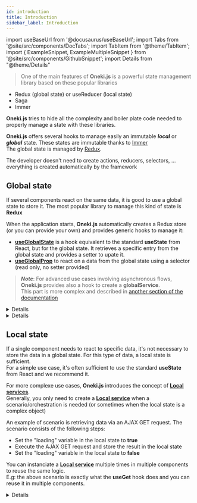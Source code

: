 ```yaml
---
id: introduction
title: Introduction
sidebar_label: Introduction
---
```

import useBaseUrl from '@docusaurus/useBaseUrl';
import Tabs from '@site/src/components/DocTabs';
import TabItem from '@theme/TabItem';
import { ExampleSnippet, ExampleMultipleSnippet } from '@site/src/components/GithubSnippet';
import Details from "@theme/Details"

> One of the main features of **Oneki.js** is a powerful state management library based on these popular libraries
- Redux (global state) or useReducer (local state)
- Saga
- Immer

**Oneki.js** tries to hide all the complexity and boiler plate code needed to properly manage a state with these libraries.

**Oneki.js** offers several hooks to manage easily an immutable ***local*** or  ***global*** state. These states are immutable thanks to [Immer](https://immerjs.github.io/immer/docs/introduction)<br/>
The global state is managed by [Redux](https://redux.js.org/introduction/getting-started).

The developer doesn't need to create actions, reducers, selectors, ... everything is created automatically by the framework

## Global state
If several components react on the same data, it is good to use a global state to store it. The most popular library to manage this kind of state is **Redux**

When the application starts, **Oneki.js** automatically creates a Redux store (or you can provide your own) and provides generic hooks to manage it:
- **[useGlobalState](./global-state#useglobalstate)** is a hook equivalent to the standard **useState** from React, but for the global state. It retrieves a specific entry from the global state and provides a setter to upate it.
- **[useGlobalProp](./global-state#useglobalprop)** to react on a data from the global state using a selector (read only, no setter provided)

> ***Note***: For advanced use cases involving asynchronous flows, **Oneki.js** provides also a hook to create a **globalService**.<br/>This part is more complex and described in [another section of the documentation](../service/global-service)


<Details summary={<summary>Simple example of useGlobalState</summary>}>
  <ExampleMultipleSnippet 
    values={[
      { label: 'Use Global State', path: 'state-management/UseGlobalStatePage.tsx' },
    ]}
    preview={{
      path: 'state-management/use-global-state'
    }}
  />
</Details>

<Details summary={<summary>Simple example of useGlobalProp</summary>}>
  <ExampleMultipleSnippet 
    values={[
      { label: 'Use Global State', path: 'state-management/UseGlobalPropPage.tsx' },
    ]}
    preview={{
      path: 'state-management/use-global-prop'
    }}
  />
</Details>


## Local state
If a single component needs to react to specific data, it's not necessary to store the data in a global state. For this type of data, a local state is sufficient.  
For a simple use case, it's often sufficient to use the standard **useState** from React and we recommend it.

For more complexe use cases, **Oneki.js** introduces the concept of **[Local services](./local-state#local-service)**.  
Generally, you only need to create a **[Local service](./local-state#local-service)** when a scenario/orchestration is needed (or sometimes when the local state is a complex object)

An example of scenario is retrieving data via an AJAX GET request. The scenario consists of the following steps:
- Set the "loading" variable in the local state to **true**
- Execute the AJAX GET request and store the result in the local state
- Set the "loading" variable in the local state to **false**

You can instanciate a **[Local service](./local-state#local-service)** multiple times in multiple components to reuse the same logic.<br/>
E.g: the above scenario is exactly what the **useGet** hook does and you can reuse it in multiple components.

<Details summary={<summary>Simple example of useLocalService</summary>}>

This very basic example is for demonstration only as a simple **useState** would be normally enough.

:::info

You don't need to understand how to build services yet. This **[page](../service/introduction)** explains how to build services

:::

<ExampleMultipleSnippet 
    values={[
      { label: 'Use Global State', path: 'state-management/UseLocalServicePage.tsx' },
      { label: 'My Local Service', path: 'state-management/@service/MyLocalService.ts' },
    ]}
    preview={{
      path: 'state-management/use-local-service'
    }}
  />
</Details>


